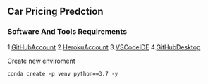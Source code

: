 ## Car Pricing Predction

### Software And Tools Requirements

1.[GitHubAccount](https://github.com)
2.[HerokuAccount](https://www.heroku.com/)
3.[VSCodeIDE](https://code.visualstudio.com/)
4.[GitHubDesktop](https://desktop.github.com/)

Create new enviroment

```
conda create -p venv python==3.7 -y
```